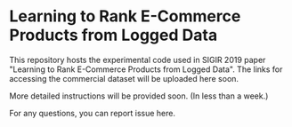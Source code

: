 # Learning to Rank E-Commerce Products from Logged Data

This repository hosts the experimental code used in SIGIR 2019 paper "Learning to Rank E-Commerce Products from Logged Data".
The links for accessing the commercial dataset will be uploaded here soon.

More detailed instructions will be provided soon. (In less than a week.)


For any questions, you can report issue here.
